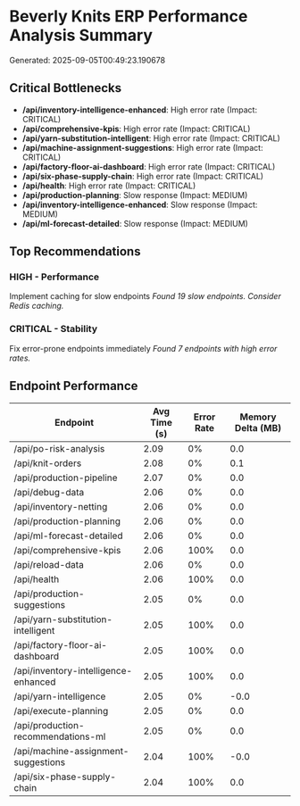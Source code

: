 # Beverly Knits ERP Performance Analysis Summary

Generated: 2025-09-05T00:49:23.190678

## Critical Bottlenecks

- **/api/inventory-intelligence-enhanced**: High error rate (Impact: CRITICAL)
- **/api/comprehensive-kpis**: High error rate (Impact: CRITICAL)
- **/api/yarn-substitution-intelligent**: High error rate (Impact: CRITICAL)
- **/api/machine-assignment-suggestions**: High error rate (Impact: CRITICAL)
- **/api/factory-floor-ai-dashboard**: High error rate (Impact: CRITICAL)
- **/api/six-phase-supply-chain**: High error rate (Impact: CRITICAL)
- **/api/health**: High error rate (Impact: CRITICAL)
- **/api/production-planning**: Slow response (Impact: MEDIUM)
- **/api/inventory-intelligence-enhanced**: Slow response (Impact: MEDIUM)
- **/api/ml-forecast-detailed**: Slow response (Impact: MEDIUM)

## Top Recommendations

### HIGH - Performance
Implement caching for slow endpoints
*Found 19 slow endpoints. Consider Redis caching.*

### CRITICAL - Stability
Fix error-prone endpoints immediately
*Found 7 endpoints with high error rates.*


## Endpoint Performance

| Endpoint | Avg Time (s) | Error Rate | Memory Delta (MB) |
|----------|-------------|------------|------------------|
| /api/po-risk-analysis | 2.09 | 0% | 0.0 |
| /api/knit-orders | 2.08 | 0% | 0.1 |
| /api/production-pipeline | 2.07 | 0% | 0.0 |
| /api/debug-data | 2.06 | 0% | 0.0 |
| /api/inventory-netting | 2.06 | 0% | 0.0 |
| /api/production-planning | 2.06 | 0% | 0.0 |
| /api/ml-forecast-detailed | 2.06 | 0% | 0.0 |
| /api/comprehensive-kpis | 2.06 | 100% | 0.0 |
| /api/reload-data | 2.06 | 0% | 0.0 |
| /api/health | 2.06 | 100% | 0.0 |
| /api/production-suggestions | 2.05 | 0% | 0.0 |
| /api/yarn-substitution-intelligent | 2.05 | 100% | 0.0 |
| /api/factory-floor-ai-dashboard | 2.05 | 100% | 0.0 |
| /api/inventory-intelligence-enhanced | 2.05 | 100% | 0.0 |
| /api/yarn-intelligence | 2.05 | 0% | -0.0 |
| /api/execute-planning | 2.05 | 0% | 0.0 |
| /api/production-recommendations-ml | 2.05 | 0% | 0.0 |
| /api/machine-assignment-suggestions | 2.04 | 100% | -0.0 |
| /api/six-phase-supply-chain | 2.04 | 100% | 0.0 |
